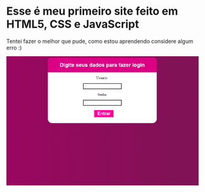 # Esse é meu primeiro site feito em HTML5, CSS e JavaScript
Tentei fazer o melhor que pude, como estou aprendendo considere algum erro :)


![img-example](/exemplo-tela-login.png)
